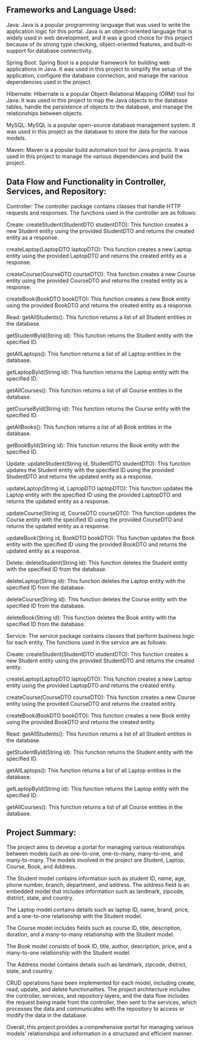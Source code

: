 Frameworks and Language Used:
-
Java: Java is a popular programming language that was used to write the application logic for this portal. Java is an object-oriented language that is widely used in web development, and it was a good choice for this project because of its strong type checking, object-oriented features, and built-in support for database connectivity.

Spring Boot: Spring Boot is a popular framework for building web applications in Java. It was used in this project to simplify the setup of the application, configure the database connection, and manage the various dependencies used in the project.

Hibernate: Hibernate is a popular Object-Relational Mapping (ORM) tool for Java. It was used in this project to map the Java objects to the database tables, handle the persistence of objects to the database, and manage the relationships between objects.

MySQL: MySQL is a popular open-source database management system. It was used in this project as the database to store the data for the various models.

Maven: Maven is a popular build automation tool for Java projects. It was used in this project to manage the various dependencies and build the project.

Data Flow and Functionality in Controller, Services, and Repository:
-
Controller:
The controller package contains classes that handle HTTP requests and responses. The functions used in the controller are as follows:

Create:
createStudent(StudentDTO studentDTO): This function creates a new Student entity using the provided StudentDTO and returns the created entity as a response.

createLaptop(LaptopDTO laptopDTO): This function creates a new Laptop entity using the provided LaptopDTO and returns the created entity as a response.

createCourse(CourseDTO courseDTO): This function creates a new Course entity using the provided CourseDTO and returns the created entity as a response.

createBook(BookDTO bookDTO): This function creates a new Book entity using the provided BookDTO and returns the created entity as a response.

Read:
getAllStudents(): This function returns a list of all Student entities in the database.

getStudentById(String id): This function returns the Student entity with the specified ID.

getAllLaptops(): This function returns a list of all Laptop entities in the database.

getLaptopById(String id): This function returns the Laptop entity with the specified ID.

getAllCourses(): This function returns a list of all Course entities in the database.

getCourseById(String id): This function returns the Course entity with the specified ID.

getAllBooks(): This function returns a list of all Book entities in the database.

getBookById(String id): This function returns the Book entity with the specified ID.

Update:
updateStudent(String id, StudentDTO studentDTO): This function updates the Student entity with the specified ID using the provided StudentDTO and returns the updated entity as a response.

updateLaptop(String id, LaptopDTO laptopDTO): This function updates the Laptop entity with the specified ID using the provided LaptopDTO and returns the updated entity as a response.

updateCourse(String id, CourseDTO courseDTO): This function updates the Course entity with the specified ID using the provided CourseDTO and returns the updated entity as a response.

updateBook(String id, BookDTO bookDTO): This function updates the Book entity with the specified ID using the provided BookDTO and returns the updated entity as a response.

Delete:
deleteStudent(String id): This function deletes the Student entity with the specified ID from the database.

deleteLaptop(String id): This function deletes the Laptop entity with the specified ID from the database.

deleteCourse(String id): This function deletes the Course entity with the specified ID from the database.

deleteBook(String id): This function deletes the Book entity with the specified ID from the database.

Service:
The service package contains classes that perform business logic for each entity. The functions used in the service are as follows:

Create:
createStudent(StudentDTO studentDTO): This function creates a new Student entity using the provided StudentDTO and returns the created entity.

createLaptop(LaptopDTO laptopDTO): This function creates a new Laptop entity using the provided LaptopDTO and returns the created entity.

createCourse(CourseDTO courseDTO): This function creates a new Course entity using the provided CourseDTO and returns the created entity.

createBook(BookDTO bookDTO): This function creates a new Book entity using the provided BookDTO and returns the created entity.

Read:
getAllStudents(): This function returns a list of all Student entities in the database.

getStudentById(String id): This function returns the Student entity with the specified ID.

getAllLaptops(): This function returns a list of all Laptop entities in the database.

getLaptopById(String id): This function returns the Laptop entity with the specified ID.

getAllCourses(): This function returns a list of all Course entities in the database.

Project Summary:
-
The project aims to develop a portal for managing various relationships between models such as one-to-one, one-to-many, many-to-one, and many-to-many. The models involved in the project are Student, Laptop, Course, Book, and Address.

The Student model contains information such as student ID, name, age, phone number, branch, department, and address. The address field is an embedded model that includes information such as landmark, zipcode, district, state, and country.

The Laptop model contains details such as laptop ID, name, brand, price, and a one-to-one relationship with the Student model.

The Course model includes fields such as course ID, title, description, duration, and a many-to-many relationship with the Student model.

The Book model consists of book ID, title, author, description, price, and a many-to-one relationship with the Student model.

The Address model contains details such as landmark, zipcode, district, state, and country.

CRUD operations have been implemented for each model, including create, read, update, and delete functionalities. The project architecture includes the controller, services, and repository layers, and the data flow includes the request being made from the controller, then sent to the services, which processes the data and communicates with the repository to access or modify the data in the database.

Overall, this project provides a comprehensive portal for managing various models' relationships and information in a structured and efficient manner.








